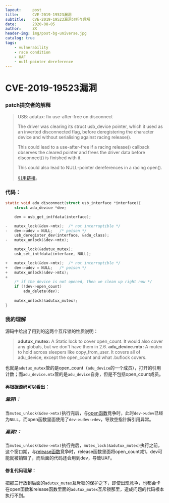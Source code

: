 ```yaml
---
layout:     post
title:      CVE-2019-19523漏洞
subtitle:   CVE-2019-19523漏洞分析与理解
date:       2020-08-05
author:     ZX
header-img: img/post-bg-universe.jpg
catalog: true
tags:
    - vulnerability
    - race condition
    - UAF
    - null-pointer dereference
---
```


# CVE-2019-19523漏洞

### patch提交者的解释

> USB: adutux: fix use-after-free on disconnect
>
> The driver was clearing its struct usb_device pointer, which it used as an inverted disconnected flag, before deregistering the character device and without serialising against racing release(). 
>
> This could lead to a use-after-free if a racing release() callback observes the cleared pointer and frees the driver data before disconnect() is finished with it. 
>
> This could also lead to NULL-pointer dereferences in a racing open().
>
> [引用链接](https://git.kernel.org/pub/scm/linux/kernel/git/torvalds/linux.git/commit/?id=44efc269db7929f6275a1fa927ef082e533ecde0)。

### 代码：

```c
static void adu_disconnect(struct usb_interface *interface){
 	struct adu_device *dev;

	dev = usb_get_intfdata(interface);

-	mutex_lock(&dev->mtx);	/* not interruptible */
-	dev->udev = NULL;	/* poison */
 	usb_deregister_dev(interface, &adu_class);
-	mutex_unlock(&dev->mtx);

 	mutex_lock(&adutux_mutex);
 	usb_set_intfdata(interface, NULL);

+	mutex_lock(&dev->mtx);	/* not interruptible */
+	dev->udev = NULL;	/* poison */
+	mutex_unlock(&dev->mtx);
+
 	/* if the device is not opened, then we clean up right now */
 	if (!dev->open_count)
 		adu_delete(dev);
	
    mutex_unlock(&adutux_mutex);
}
```

### 我的理解

源码中给出了用到的这两个互斥锁的性质说明：

> **adutux_mutex:**       A Static lock to cover open_count. It would also cover any globals, but we don't have them in 2.6.
> **adu_device.mtx:**     A mutex to hold across sleepers like copy_from_user. It covers all of adu_device, except the open_count and what .buflock covers.

也就是`adutux_mutex`管的是open_count（`adu_device`的一个成员），打开的引用计数；而`adu_device.mtx`管的是`adu_device`自身，但是不包括open_count成员。

#### 再根据源码可以看出：

##### 漏洞1：

当`mutex_unlock(&dev->mtx)`执行完后，与[open函数](https://elixir.bootlin.com/linux/v5.0.21/source/drivers/usb/misc/adutux.c#L224)竞争时，此时`dev->udev`已经为`NULL`，而open函数里面使用了`dev->udev->dev`，导致空指针解引用异常。

##### 漏洞2：

当`mutex_unlock(&dev->mtx)`执行完后，`mutex_lock(&adutux_mutex)`执行之前，这个窗口期，与[release函数](https://elixir.bootlin.com/linux/v5.0.21/source/drivers/usb/misc/adutux.c#L304)竞争时，release函数里面将open_count减1，dev可能就被销毁了，而后面的代码还会用到dev，导致UAF。

#### 修复代码理解：

把那三行放到后面的`adutux_mutex`互斥锁的保护之下，即使出现竞争，也都会卡在open函数和release函数里面的`adutux_mutex`互斥锁那里，造成问题的代码根本执行不到。